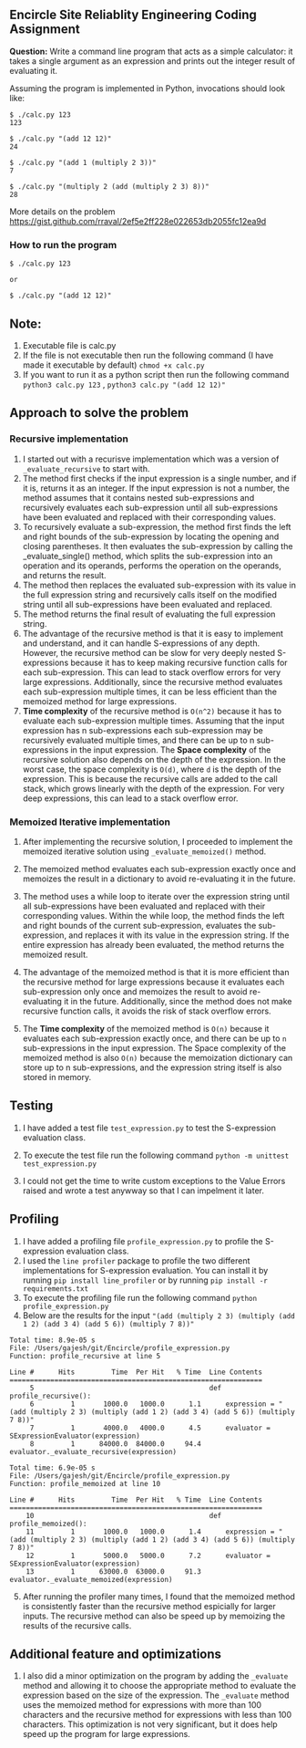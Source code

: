 ## Encircle Site Reliablity Engineering Coding Assignment

**Question:** Write a command line program that acts as a simple calculator: it takes a
single argument as an expression and prints out the integer result of
evaluating it.

Assuming the program is implemented in Python, invocations should look like:

    $ ./calc.py 123
    123

    $ ./calc.py "(add 12 12)"
    24

    $ ./calc.py "(add 1 (multiply 2 3))"
    7

    $ ./calc.py "(multiply 2 (add (multiply 2 3) 8))"
    28

More details on the problem https://gist.github.com/rraval/2ef5e2ff228e022653db2055fc12ea9d

### How to run the program

    $ ./calc.py 123

    or 

    $ ./calc.py "(add 12 12)"

## Note:

1. Executable file is calc.py
2. If the file is not executable then run the following command (I have made it executable by default) `chmod +x calc.py`
3. If you want to run it as a python script then run the following command `python3 calc.py 123` , `python3 calc.py "(add 12 12)"`

## Approach to solve the problem

### Recursive implementation

1. I started out with a recurisve implementation which was a version of `_evaluate_recursive` to start with.
2. The method first checks if the input expression is a single number, and if it is, returns it as an integer. If the input expression is not a number, the method assumes that it contains nested sub-expressions and recursively evaluates each sub-expression until all sub-expressions have been evaluated and replaced with their corresponding values.
3. To recursively evaluate a sub-expression, the method first finds the left and right bounds of the sub-expression by locating the opening and closing parentheses. It then evaluates the sub-expression by calling the _evaluate_single() method, which splits the sub-expression into an operation and its operands, performs the operation on the operands, and returns the result.
4. The method then replaces the evaluated sub-expression with its value in the full expression string and recursively calls itself on the modified string until all sub-expressions have been evaluated and replaced.
5. The method returns the final result of evaluating the full expression string.
6. The advantage of the recursive method is that it is easy to implement and understand, and it can handle S-expressions of any depth. However, the recursive method can be slow for very deeply nested S-expressions because it has to keep making recursive function calls for each sub-expression. This can lead to stack overflow errors for very large expressions. Additionally, since the recursive method evaluates each sub-expression multiple times, it can be less efficient than the memoized method for large expressions.
7. **Time complexity** of the recursive method is `O(n^2)` because it has to evaluate each sub-expression multiple times. Assuming that the input expression has n sub-expressions each sub-expression may be recursively evaluated multiple times, and there can be up to n sub-expressions in the input expression. The **Space complexity** of the recursive solution also depends on the depth of the expression. In the worst case, the space complexity is `O(d)`, where `d` is the depth of the expression. This is because the recursive calls are added to the call stack, which grows linearly with the depth of the expression. For very deep expressions, this can lead to a stack overflow error.

### Memoized Iterative implementation

1. After implementing the recursive solution, I proceeded to implement the memoized iterative solution using `_evaluate_memoized()` method.
2. The memoized method evaluates each sub-expression exactly once and memoizes the result in a dictionary to avoid re-evaluating it in the future.
3. The method uses a while loop to iterate over the expression string until all sub-expressions have been evaluated and replaced with their corresponding values. Within the while loop, the method finds the left and right bounds of the current sub-expression, evaluates the sub-expression, and replaces it with its value in the expression string. If the entire expression has already been evaluated, the method returns the memoized result.
4. The advantage of the memoized method is that it is more efficient than the recursive method for large expressions because it evaluates each sub-expression only once and memoizes the result to avoid re-evaluating it in the future. Additionally, since the method does not make recursive function calls, it avoids the risk of stack overflow errors.

5. The **Time complexity** of the memoized method is `O(n)` because it evaluates each sub-expression exactly once, and there can be up to `n` sub-expressions in the input expression. The Space complexity of the memoized method is also `O(n)` because the memoization dictionary can store up to n sub-expressions, and the expression string itself is also stored in memory.


## Testing
1. I have added a test file `test_expression.py` to test the S-expression evaluation class.

2. To execute the test file run the following command  `python -m unittest test_expression.py`

3. I could not get the time to write custom exceptions to the Value Errors raised and wrote a test anywway so that I can impelment it later.

## Profiling
1. I have added a profiling file `profile_expression.py` to profile the S-expression evaluation class.
2. I used the `line profiler` package to profile the two different implementations for S-expression evaluation. You can install it by running `pip install line_profiler` or by running `pip install -r requirements.txt`
3. To execute the profiling file run the following command `python profile_expression.py`
4. Below are the results for the input `"(add (multiply 2 3) (multiply (add 1 2) (add 3 4) (add 5 6)) (multiply 7 8))"`
```
Total time: 8.9e-05 s
File: /Users/gajesh/git/Encircle/profile_expression.py
Function: profile_recursive at line 5

Line #      Hits         Time  Per Hit   % Time  Line Contents
==============================================================
     5                                           def profile_recursive():
     6         1       1000.0   1000.0      1.1      expression = "(add (multiply 2 3) (multiply (add 1 2) (add 3 4) (add 5 6)) (multiply 7 8))"
     7         1       4000.0   4000.0      4.5      evaluator = SExpressionEvaluator(expression)
     8         1      84000.0  84000.0     94.4      evaluator._evaluate_recursive(expression)

Total time: 6.9e-05 s
File: /Users/gajesh/git/Encircle/profile_expression.py
Function: profile_memoized at line 10

Line #      Hits         Time  Per Hit   % Time  Line Contents
==============================================================
    10                                           def profile_memoized():
    11         1       1000.0   1000.0      1.4      expression = "(add (multiply 2 3) (multiply (add 1 2) (add 3 4) (add 5 6)) (multiply 7 8))"
    12         1       5000.0   5000.0      7.2      evaluator = SExpressionEvaluator(expression)
    13         1      63000.0  63000.0     91.3      evaluator._evaluate_memoized(expression)
```
5. After running the profiler many times, I found that the memoized method is consistently faster than the recursive method espicially for larger inputs. The recursive method can also be speed up by memoizing the results of the recursive calls.

## Additional feature and optimizations

1. I also did a minor optimization on the program by adding the `_evaluate` method and allowing it to choose the appropriate method to evaluate the expression based on the size of the expression. The `_evaluate` method uses the memoized method for expressions with more than 100 characters and the recursive method for expressions with less than 100 characters. This optimization is not very significant, but it does help speed up the program for large expressions.